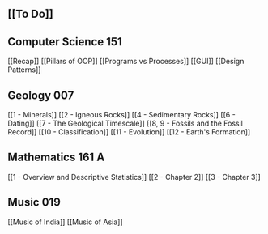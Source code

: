 ## [[To Do]]
## Computer Science 151
[[Recap]]
[[Pillars of OOP]]
[[Programs vs Processes]]
[[GUI]]
[[Design Patterns]]
## Geology 007
[[1 - Minerals]]
[[2 - Igneous Rocks]]
[[4 - Sedimentary Rocks]]
[[6 - Dating]]
[[7 - The Geological Timescale]]
[[8, 9 - Fossils and the Fossil Record]]
[[10 - Classification]]
[[11 - Evolution]]
[[12 - Earth's Formation]]
## Mathematics 161 A
[[1 - Overview and Descriptive Statistics]]
[[2 - Chapter 2]]
[[3 - Chapter 3]]
## Music 019
[[Music of India]]
[[Music of Asia]]